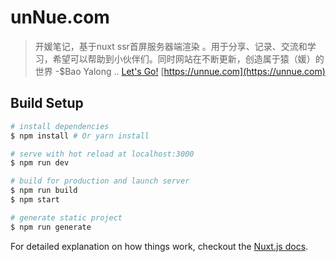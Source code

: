 # unNue.com

> 开媛笔记，基于nuxt ssr首屏服务器端渲染 。用于分享、记录、交流和学习，希望可以帮助到小伙伴们。同时网站在不断更新，创造属于猿（媛）的世界 -$Bao Yalong ..
> [Let's Go!](https://unnue.com) [https://unnue.com](https://unnue.com)

## Build Setup

``` bash
# install dependencies
$ npm install # Or yarn install

# serve with hot reload at localhost:3000
$ npm run dev

# build for production and launch server
$ npm run build
$ npm start

# generate static project
$ npm run generate
```

For detailed explanation on how things work, checkout the [Nuxt.js docs](https://github.com/nuxt/nuxt.js).
